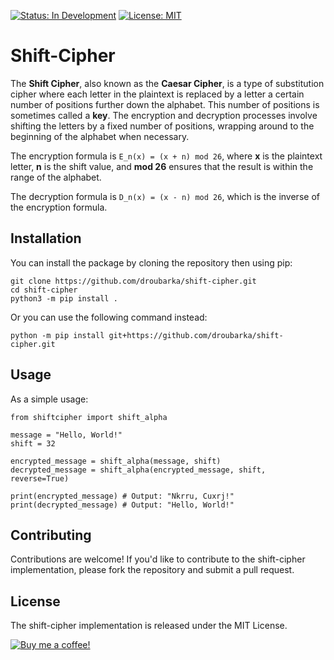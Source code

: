[![Status: In Development](https://img.shields.io/badge/Status-In%20Development-blue)]()
[![License: MIT](https://img.shields.io/badge/License-MIT-yellow.svg)](https://opensource.org/licenses/MIT)

# Shift-Cipher
The **Shift Cipher**, also known as the **Caesar Cipher**, is a type of substitution cipher where each letter in the plaintext is replaced by a letter a certain number of positions further down the alphabet. This number of positions is sometimes called a **key**.
The encryption and decryption processes involve shifting the letters by a fixed number of positions, wrapping around to the beginning of the alphabet when necessary.

The encryption formula is `E_n(x) = (x + n) mod 26`, where **x** is the plaintext letter, **n** is the shift value, and **mod 26** ensures that the result is within the range of the alphabet.

The decryption formula is `D_n(x) = (x - n) mod 26`, which is the inverse of the encryption formula.

## Installation
You can install the package by cloning the repository then using pip:
```shell
git clone https://github.com/droubarka/shift-cipher.git
cd shift-cipher
python3 -m pip install .
```

Or you can use the following command instead:
```shell
python -m pip install git+https://github.com/droubarka/shift-cipher.git
```

## Usage
As a simple usage:
```python3
from shiftcipher import shift_alpha

message = "Hello, World!"
shift = 32

encrypted_message = shift_alpha(message, shift)
decrypted_message = shift_alpha(encrypted_message, shift, reverse=True)

print(encrypted_message) # Output: "Nkrru, Cuxrj!"
print(decrypted_message) # Output: "Hello, World!"
```

## Contributing
Contributions are welcome!
If you'd like to contribute to the shift-cipher implementation,
please fork the repository and submit a pull request.

## License
The shift-cipher implementation is released under the MIT License.

[![Buy me a coffee!](https://www.buymeacoffee.com/assets/img/custom_images/orange_img.png)](https://www.buymeacoffee.com/droubarka)
